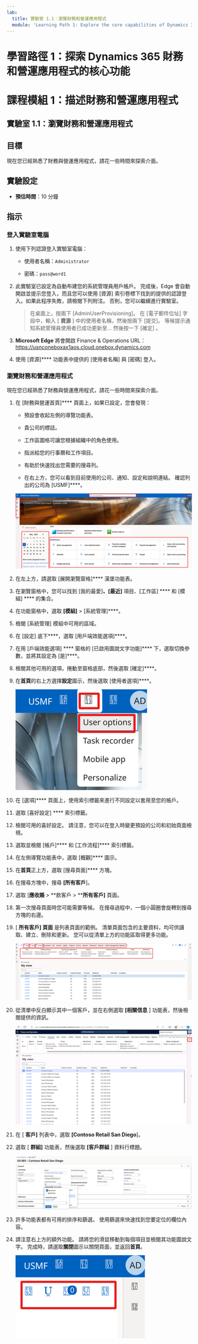 ```yaml
---
lab:
  title: 實驗室 1.1：瀏覽財務和營運應用程式
  module: 'Learning Path 1: Explore the core capabilities of Dynamics 365 finance and operations apps'
---
```


# 學習路徑 1：探索 Dynamics 365 財務和營運應用程式的核心功能
# 課程模組 1：描述財務和營運應用程式

## 實驗室 1.1：瀏覽財務和營運應用程式

## 目標

現在您已經熟悉了財務與營運應用程式，請花一些時間來探索介面。

## 實驗設定

- **預估時間**：10 分鐘

## 指示

### 登入實驗室電腦

1.  使用下列認證登入實驗室電腦：

    - 使用者名稱：`Administrator`

    - 密碼：`pass@word1`

1.  此實驗室已設定為自動布建您的系統管理員用戶帳戶。 完成後，Edge 會自動開啟並提示您登入，而且您可以使用 [資源] 索引卷標下找到的提供的認證登入。如果此程序失敗，請檢閱下列附注。 否則，您可以繼續進行實驗室。 

    >在桌面上，按兩下 [AdminUserProvisioning]。
在 [電子郵件位址] 字段中，輸入 [ **資源** ] 中的使用者名稱，然後按兩下 [提交]。
等候提示通知系統管理員使用者已成功更新至... 然後按一下 [確定] 。   

1.  **Microsoft Edge** 將會開啟 Finance & Operations URL：<https://usnconeboxax1aos.cloud.onebox.dynamics.com>

1.  使用 [資源]**** 功能表中提供的 [使用者名稱] 與 [密碼] 登入。 

### 瀏覽財務和營運應用程式

現在您已經熟悉了財務與營運應用程式，請花一些時間來探索介面。

1.  在 [財務與營運首頁]**** 頁面上，如果已設定，您會發現：

    - 預設會收起左側的導覽功能表。

    - 貴公司的標誌。

    - 工作區圖格可讓您根據組織中的角色使用。

    - 指派給您的行事曆和工作項目。

    - 有助於快速找出您需要的搜尋列。

    - 在右上方，您可以看到目前使用的公司、通知、設定和說明連結。 確認列出的公司為 [USMF]****。

    ![Dynamics 365 Finance and Operations 首頁的螢幕擷取畫面，其中已醒目提示區域。](./media/01-explore-the-core-capabilities-of-dynamics-365-finance-and-operations-apps-13.svg)
2.  在左上方，請選取 [展開瀏覽窗格]**** 漢堡功能表。

3.  在瀏覽窗格中，您可以找到 [我的最愛]****、[最近]**** 項目、[工作區] **** 和 [模組] **** 的集合。

4.  在功能窗格中，選取 **[模組]** > [系統管理]****。

5.  檢閱 [系統管理] 模組中可用的區域。

6.  在 [設定] 底下****，選取 [用戶端效能選項]****。

7.  在用 [戶端效能選項] **** 窗格的 [已啟用圖說文字功能]**** 下，選取切換參數，並將其設定為 [是]****。

8.  檢閱其他可用的選項，捲動至窗格底部，然後選取 [確定]****。

9.  在**首頁**的右上方選擇**設定**圖示，然後選取 [使用者選項]****。

    ![設定圖示和使用者選項下拉式清單的螢幕擷取畫面。](./media/01-explore-the-core-capabilities-of-dynamics-365-finance-and-operations-apps-14.svg)

10. 在 [選項]**** 頁面上，使用索引標籤來進行不同設定以套用至您的帳戶。

11. 選取 [喜好設定] **** 索引標籤。

12. 檢閱可用的喜好設定。 請注意，您可以在登入時變更預設的公司和初始頁面檢視。

13. 選取並檢閱 [帳戶]**** 和 [工作流程]**** 索引標籤。

14. 在左側導覽功能表中，選取 [概觀]**** 圖示。

15. 在**首頁**正上方，選取 [搜尋頁面]**** 方塊。

16. 在搜尋方塊中，搜尋 **[所有客戶**]。

17. 選取 [**應收賬** > **款客戶 > ****所有客戶]** 頁面。 

18. 第一次搜尋頁面時您可能需要等候。 在搜尋過程中，一個小圓圈會旋轉到搜尋方塊的右邊。

19. [ **所有客戶] 頁面** 是列表頁面的範例。 清單頁面包含的主要資料，均可供讀取、建立、刪除和更新。 您可以從清單上方的功能區取得更多功能。

    ![[所有廠商] 清單的螢幕擷取畫面，其中已醒目提示功能表功能。](./media/01-explore-the-core-capabilities-of-dynamics-365-finance-and-operations-apps-15.svg)

20. 從清單中反白顯示其中一個客戶，並在右側選取 **[相關信息** ] 功能表，然後檢閱提供的資訊。

    ![[所有廠商] 清單的螢幕擷取畫面，其中已醒目提示功能表功能。](./media/01-explore-the-core-capabilities-of-dynamics-365-finance-and-operations-apps-19.png)

21. 在 [ **客戶]** 列表中，選取 **[Contoso Retail San Diego**]。

22. 選取 [ **群組]** 功能表，然後選取 **[客戶群組** ] 資料行標題。

    ![ContosoRetail San Diego 之 CUstomer 群組的螢幕快照。](./media/01-explore-the-core-capabilities-of-dynamics-365-finance-and-operations-apps-16.svg)

23. 許多功能表都有可用的排序和篩選。 使用篩選來快速找到您要定位的欄位內容。

24. 請注意右上方的額外功能。 請將您的滑鼠移動到每個項目並檢閱其功能圖說文字。 完成時，請選取**關閉**圖示以關閉頁面，並返回**首頁**。

    ![清單頁面右上方功能表的螢幕擷取畫面，顯示用於連接至 [Power Apps]、[Office 應用程式]、[附件]、[重新整理]、[在新視窗中開啟] 與 [關閉] 按鈕其他功能。](./media/01-explore-the-core-capabilities-of-dynamics-365-finance-and-operations-apps-17.svg)



